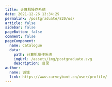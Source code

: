 ```yaml
---
title: 计算机操作系统
date: 2021-12-26 13:34:29
permalink: /postgraduate/820/os/
article: false
sidebar: false
pageButton: false
comment: false
pageComponent: 
  name: Catalogue
  data: 
    path: 计算机操作系统
    imgUrl: /assets/img/postgraduate.svg
    description: 目录
author: 
  name: 诚城
  link: https://www.carveybunt.cn/user/profile/
---
```

